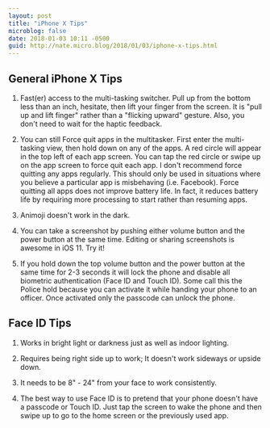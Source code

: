 ```yaml
---
layout: post
title: "iPhone X Tips"
microblog: false
date: 2018-01-03 10:11 -0500
guid: http://nate.micro.blog/2018/01/03/iphone-x-tips.html
---
```

## General iPhone X Tips
1) Fast(er) access to the multi-tasking switcher. Pull up from the bottom less than an inch, hesitate, then lift your finger from the screen. It is "pull up and lift finger" rather than a "flicking upward" gesture. Also, you don't need to wait for the haptic feedback.

2) You can still Force quit apps in the multitasker. First enter the multi-tasking view, then hold down on any of the apps. A red circle will appear in the top left of each app screen. You can tap the red circle or swipe up on the app screen to force quit each app. I don't recommend force quitting any apps regularly. This should only be used in situations where you believe a particular app is misbehaving (i.e. Facebook). Force quitting all apps does not improve battery life. In fact, it reduces battery life by requiring more processing to start rather than resuming apps. 

3) Animoji doesn't work in the dark.

4) You can take a screenshot by pushing either volume button and the power button at the same time. Editing or sharing screenshots is awesome in iOS 11. Try it!

5) If you hold down the top volume button and the power button at the same time for 2-3 seconds it will lock the phone and disable all biometric authentication (Face ID and Touch ID). Some call this the Police hold because you can activate it while handing your phone to an officer. Once activated only the passcode can unlock the phone.

## Face ID Tips
1) Works in bright light or darkness just as well as indoor lighting.

2) Requires being right side up to work; It doesn't work sideways or upside down.

3) It needs to be 8" - 24" from your face to work consistently.

4) The best way to use Face ID is to pretend that your phone doesn't have a passcode or Touch ID. Just tap the screen to wake the phone and then swipe up to go to the home screen or the previously used app.
